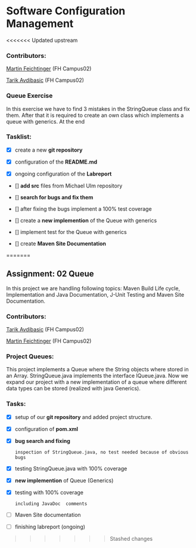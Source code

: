 # Software Configuration Management

<<<<<<< Updated upstream

### **Contributors:**

[Martin Feichtinger](https://github.com/martinf13/) (FH Campus02)

[Tarik Avdibasic](https://github.com/TarikAvdibasic90/) (FH Campus02)


### **Queue Exercise**

In this exercise we have to find 3 mistakes in the StringQueue class and fix them. After that it is required to create
an own class which implements a queue with generics. At the end 

### Tasklist:

- [x] create a new **git repository**

- [x] configuration of the **README.md**

- [x] ongoing configuration of the **Labreport**

- [] **add src** files from Michael Ulm repository

- [] **search for bugs and fix them**

- [] after fixing the bugs implement a 100% test coverage

- [] create a **new implemention** of the Queue with generics

- [] implement test for the Queue with generics
 
- [] create **Maven Site Documentation**

=======
## Assignment: 02 Queue

In this project we are handling following topics: Maven Build Life cycle, Implementation and Java Documentation, J-Unit Testing and Maven Site Documentation.

### **Contributors:**

[Tarik Avdibasic](https://github.com/TarikAvdibasic90/) (FH Campus02)

[Martin Feichtinger](https://github.com/martinf13/) (FH Campus02)


### **Project Queues:**

This project implements a Queue where the String objects where stored in an Array. StringQueue.java implements the interface IQueue.java. Now we expand our project with a new implementation of a queue where different data types can be stored (realized with java Generics).

### Tasks:

- [x] setup of our **git repository** and added project structure.

- [x] configuration of **pom.xml**

- [x] **bug search and fixing**

      inspection of StringQueue.java, no test needed because of obvious bugs

- [x] testing StringQueue.java with 100% coverage

- [x] **new implemention** of Queue (Generics)

- [X] testing with 100% coverage 

      including JavaDoc  comments

- [ ] Maven Site documentation

- [ ] finishing labreport (ongoing)


    
>>>>>>> Stashed changes
